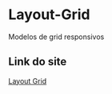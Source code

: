 # Layout-Grid
 Modelos de grid responsivos

## Link do site
[Layout Grid](https://shandel-dev.github.io/Layout-Grid/)
